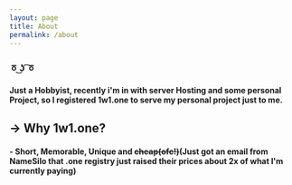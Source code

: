 ```yaml
---
layout: page
title: About
permalink: /about
---
```


### ㆆ ͜ʖ ͡ㆆ
#### Just a Hobbyist, recently i'm in with server Hosting and some personal Project, so I registered 1w1.one to serve my personal project just to me.

## -> Why 1w1.one?
#### -  Short, Memorable, Unique and ~~cheap(ofc!)~~(Just got an email from NameSilo that .one registry just raised their prices about 2x of what I'm currently paying)